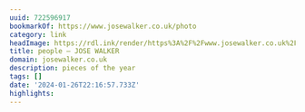 ```yaml
---
uuid: 722596917
bookmarkOf: https://www.josewalker.co.uk/photo
category: link
headImage: https://rdl.ink/render/https%3A%2F%2Fwww.josewalker.co.uk%2Fphoto
title: people — JOSE WALKER
domain: josewalker.co.uk
description: pieces of the year
tags: []
date: '2024-01-26T22:16:57.733Z'
highlights: 
---
```




